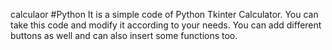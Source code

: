 calculaor
#Python
It is a simple code of Python Tkinter Calculator. You can take this code and modify it according to your needs. You can add different buttons as well and can also insert some functions too.

